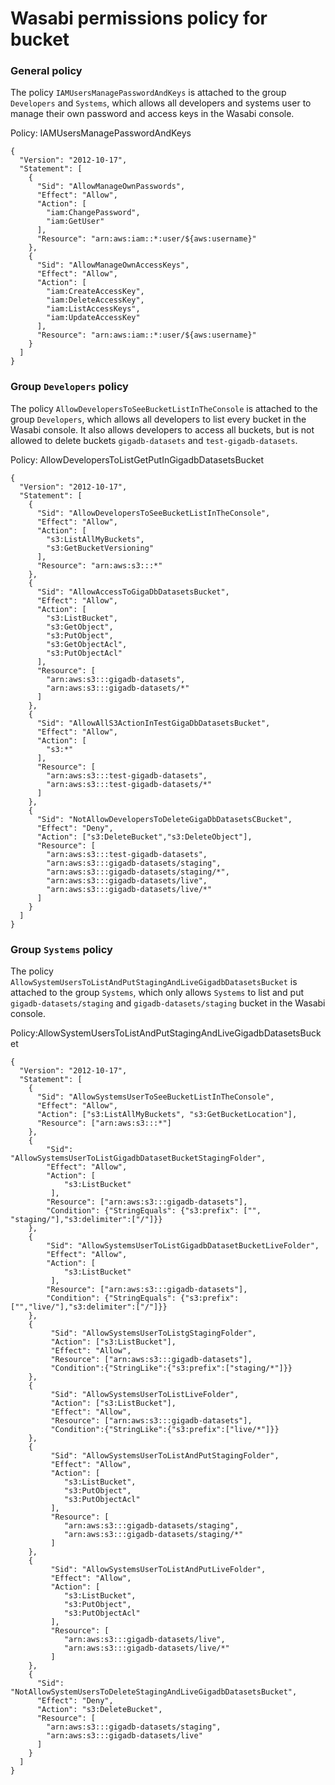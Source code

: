 # Wasabi permissions policy for bucket


### General policy
The policy `IAMUsersManagePasswordAndKeys` is attached to the group `Developers` and `Systems`, which allows all developers and systems user to manage their own password and access keys in the Wasabi console.

Policy: IAMUsersManagePasswordAndKeys
```
{
  "Version": "2012-10-17",
  "Statement": [
    {
      "Sid": "AllowManageOwnPasswords",
      "Effect": "Allow",
      "Action": [
        "iam:ChangePassword",
        "iam:GetUser"
      ],
      "Resource": "arn:aws:iam::*:user/${aws:username}"
    },
    {
      "Sid": "AllowManageOwnAccessKeys",
      "Effect": "Allow",
      "Action": [
        "iam:CreateAccessKey",
        "iam:DeleteAccessKey",
        "iam:ListAccessKeys",
        "iam:UpdateAccessKey"
      ],
      "Resource": "arn:aws:iam::*:user/${aws:username}"
    }
  ]
}
```

### Group `Developers` policy

The policy `AllowDevelopersToSeeBucketListInTheConsole` is attached to the group `Developers`, which allows all developers to list every bucket in the Wasabi console.
It also allows developers to access all buckets, but is not allowed to delete buckets `gigadb-datasets` and `test-gigadb-datasets`.


Policy: AllowDevelopersToListGetPutInGigadbDatasetsBucket
```
{
  "Version": "2012-10-17",
  "Statement": [
    {
      "Sid": "AllowDevelopersToSeeBucketListInTheConsole",
      "Effect": "Allow",
      "Action": [
        "s3:ListAllMyBuckets",
        "s3:GetBucketVersioning"
      ],
      "Resource": "arn:aws:s3:::*"
    },
    {
      "Sid": "AllowAccessToGigaDbDatasetsBucket",
      "Effect": "Allow",
      "Action": [
        "s3:ListBucket",
        "s3:GetObject",
        "s3:PutObject",
        "s3:GetObjectAcl",
        "s3:PutObjectAcl"
      ],
      "Resource": [
        "arn:aws:s3:::gigadb-datasets",
        "arn:aws:s3:::gigadb-datasets/*"
      ]
    },
	{
	  "Sid": "AllowAllS3ActionInTestGigaDbDatasetsBucket",
      "Effect": "Allow",
      "Action": [
        "s3:*"
      ],
      "Resource": [
        "arn:aws:s3:::test-gigadb-datasets",
        "arn:aws:s3:::test-gigadb-datasets/*"
      ]
	},
    {
      "Sid": "NotAllowDevelopersToDeleteGigaDbDatasetsCBucket",
      "Effect": "Deny",
      "Action": ["s3:DeleteBucket","s3:DeleteObject"],
      "Resource": [
        "arn:aws:s3:::test-gigadb-datasets",
        "arn:aws:s3:::gigadb-datasets/staging",
        "arn:aws:s3:::gigadb-datasets/staging/*",
        "arn:aws:s3:::gigadb-datasets/live",
        "arn:aws:s3:::gigadb-datasets/live/*"
      ]
    }
  ]
}
```

### Group `Systems` policy

The policy `AllowSystemUsersToListAndPutStagingAndLiveGigadbDatasetsBucket` is attached to the group `Systems`, which only allows `Systems` to list and put `gigadb-datasets/staging` and `gigadb-datasets/staging` bucket in the Wasabi console.


Policy:AllowSystemUsersToListAndPutStagingAndLiveGigadbDatasetsBucket
```
{
  "Version": "2012-10-17",
  "Statement": [
    {
      "Sid": "AllowSystemsUserToSeeBucketListInTheConsole",
      "Effect": "Allow",
      "Action": ["s3:ListAllMyBuckets", "s3:GetBucketLocation"],
      "Resource": ["arn:aws:s3:::*"]
    },
    {
        "Sid": "AllowSystemsUserToListGigadbDatasetBucketStagingFolder",
        "Effect": "Allow",
        "Action": [
            "s3:ListBucket"
         ],
        "Resource": ["arn:aws:s3:::gigadb-datasets"],
        "Condition": {"StringEquals": {"s3:prefix": ["", "staging/"],"s3:delimiter":["/"]}}
    },
    {
        "Sid": "AllowSystemsUserToListGigadbDatasetBucketLiveFolder",
        "Effect": "Allow",
        "Action": [
            "s3:ListBucket"
         ],
        "Resource": ["arn:aws:s3:::gigadb-datasets"],
        "Condition": {"StringEquals": {"s3:prefix": ["","live/"],"s3:delimiter":["/"]}}
    },
    {
         "Sid": "AllowSystemsUserToListgStagingFolder",
         "Action": ["s3:ListBucket"],
         "Effect": "Allow",
         "Resource": ["arn:aws:s3:::gigadb-datasets"],
         "Condition":{"StringLike":{"s3:prefix":["staging/*"]}}
    },
    {
         "Sid": "AllowSystemsUserToListLiveFolder",
         "Action": ["s3:ListBucket"],
         "Effect": "Allow",
         "Resource": ["arn:aws:s3:::gigadb-datasets"],
         "Condition":{"StringLike":{"s3:prefix":["live/*"]}}
    },
    {
         "Sid": "AllowSystemsUserToListAndPutStagingFolder",
         "Effect": "Allow",
         "Action": [
            "s3:ListBucket",
            "s3:PutObject",
			"s3:PutObjectAcl"
         ],
         "Resource": [
            "arn:aws:s3:::gigadb-datasets/staging",
            "arn:aws:s3:::gigadb-datasets/staging/*"
         ]
    },
    {
         "Sid": "AllowSystemsUserToListAndPutLiveFolder",
         "Effect": "Allow",
         "Action": [
            "s3:ListBucket",
            "s3:PutObject",
			"s3:PutObjectAcl"
         ],
         "Resource": [
            "arn:aws:s3:::gigadb-datasets/live",
            "arn:aws:s3:::gigadb-datasets/live/*"
         ]
    },
	{
      "Sid": "NotAllowSystemUsersToDeleteStagingAndLiveGigadbDatasetsBucket",
      "Effect": "Deny",
      "Action": "s3:DeleteBucket",
      "Resource": [
        "arn:aws:s3:::gigadb-datasets/staging",
		"arn:aws:s3:::gigadb-datasets/live"
      ]
    }
  ]
}
```